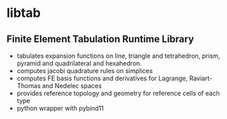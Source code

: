 # libtab

## Finite Element Tabulation Runtime Library

* tabulates expansion functions on line, triangle and tetrahedron, prism, pyramid and quadrilateral and hexahedron.
* computes jacobi quadrature rules on simplices
* computes FE basis functions and derivatives for Lagrange, Raviart-Thomas and Nedelec spaces
* provides reference topology and geometry for reference cells of each type
* python wrapper with pybind11
